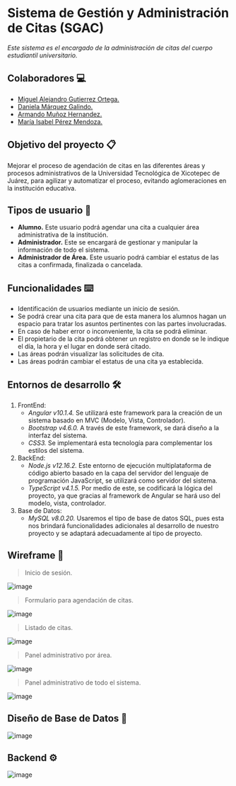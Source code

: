 # Sistema de Gestión y Administración de Citas (SGAC)
_Este sistema es el encargado de la administración de citas del cuerpo estudiantil universitario._

## Colaboradores 💻
* [Miguel Alejandro Gutierrez Ortega.](https://github.com/Alejandrom-GO)
* [Daniela Márquez Galindo.](https://github.com/dmarquezg)
* [Armando Muñoz Hernandez.](https://github.com/armandomuozh01)
* [María Isabel Pérez Mendoza.](https://github.com/mendozaIsabel)

## Objetivo del proyecto 📋
Mejorar el proceso de agendación de citas en las diferentes áreas y procesos administrativos de la Universidad Tecnológica de Xicotepec de Juárez, para agilizar y automatizar el proceso, evitando aglomeraciones en la institución educativa.

## Tipos de usuario 👥
* **Alumno.** Este usuario podrá agendar una cita a cualquier área administrativa de la institución.
* **Administrador.** Este se encargará de gestionar y manipular la información de todo el sistema.
* **Administrador de Área.** Este usuario podrá cambiar el estatus de las citas a confirmada, finalizada o cancelada.

## Funcionalidades ⌨️
* Identificación de usuarios mediante un inicio de sesión.
* Se podrá crear una cita para que de esta manera los alumnos hagan un espacio para tratar los asuntos pertinentes con las partes involucradas.
* En caso de haber error o inconveniente, la cita se podrá eliminar.
* El propietario de la cita podrá obtener un registro en donde se le indique el día, la hora y el lugar en donde será citado.
* Las áreas podrán visualizar las solicitudes de cita.
* Las áreas podrán cambiar el estatus de una cita ya establecida.

## Entornos de desarrollo 🛠️
1. FrontEnd:
	- _Angular v10.1.4._ Se utilizará este framework para la creación de un sistema basado en MVC (Modelo, Vista, Controlador).
	- _Bootstrap v4.6.0._ A través de este framework, se dará diseño a la interfaz del sistema.
    - _CSS3._ Se implementará esta tecnología para complementar los estilos del sistema.
2. BackEnd:
    - _Node.js v12.16.2._ Este entorno de ejecución multiplataforma de código abierto basado en la capa del servidor del lenguaje de programación JavaScript, se utilizará como servidor del sistema. 
    - _TypeScript v4.1.5._ Por medio de este, se codificará la lógica del proyecto, ya que gracias al framework de Angular se hará uso del modelo, vista, controlador.
3. Base de Datos:
    - _MySQL v8.0.20._ Usaremos el tipo de base de datos SQL, pues esta nos brindará funcionalidades adicionales al desarrollo de nuestro proyecto y se adaptará adecuadamente al tipo de proyecto. 

## Wireframe 📌
> Inicio de sesión.

![image](https://drive.google.com/uc?export=view&id=1ORNiQB-TPporl1NtMmNUE346sN6znrmW)

> Formulario para agendación de citas.

![image](https://drive.google.com/uc?export=view&id=1_S8ush6yEWtA9cuws8uYq6iYmpISb1y7)

> Listado de citas.

![image](https://drive.google.com/uc?export=view&id=1aAxq5x-C5sSiHjXuh_lU5XUU_Edk8zF7)

> Panel administrativo por área.

![image](https://drive.google.com/uc?export=view&id=1xL_NoQ4eENbZnJFqY-bbkJ0TP7uJqk9g)

> Panel administrativo de todo el sistema. 

![image](https://drive.google.com/uc?export=view&id=1GROqeZtBbgYoI2CCtdwP9r67MT79hkU4)

## Diseño de Base de Datos 📑

![image](https://drive.google.com/uc?export=view&id=1R8g-mj8ElMKDlTFOdwoyHCUrFjZnzEUI)

## Backend ⚙️

![image](https://drive.google.com/uc?export=view&id=1MF6n5P9UTbkY0R-cvYGkiPCgwNelruVv)